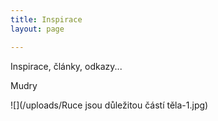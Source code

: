 ```yaml
---
title: Inspirace
layout: page

---
```

Inspirace, články, odkazy...

Mudry

![](/uploads/Ruce jsou důležitou částí těla-1.jpg)